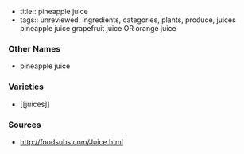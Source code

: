 - title:: pineapple juice
- tags:: unreviewed, ingredients, categories, plants, produce, juices
pineapple juice grapefruit juice OR orange juice

### Other Names

* pineapple juice

### Varieties

* [[juices]]

### Sources
* http://foodsubs.com/Juice.html
